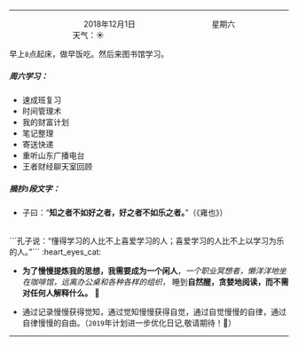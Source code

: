 ***
&nbsp;&nbsp;&nbsp;&nbsp;&nbsp;&nbsp;&nbsp;&nbsp;&nbsp;&nbsp;&nbsp;&nbsp;&nbsp;&nbsp;&nbsp;&nbsp;&nbsp;&nbsp;
&nbsp;&nbsp;&nbsp;&nbsp;&nbsp;&nbsp;&nbsp;&nbsp;&nbsp;&nbsp;&nbsp;&nbsp;&nbsp;&nbsp;           2018年12月1日
&nbsp;&nbsp;&nbsp;&nbsp;&nbsp;&nbsp;&nbsp;&nbsp;&nbsp;&nbsp;&nbsp;&nbsp;&nbsp;&nbsp;&nbsp;&nbsp;&nbsp;&nbsp;
&nbsp;&nbsp;&nbsp;&nbsp;&nbsp;&nbsp;&nbsp;&nbsp;&nbsp;&nbsp;&nbsp;&nbsp;&nbsp;&nbsp;                星期六
&nbsp;&nbsp;&nbsp;&nbsp;&nbsp;&nbsp;&nbsp;&nbsp;&nbsp;&nbsp;&nbsp;&nbsp;&nbsp;&nbsp;&nbsp;&nbsp;&nbsp;&nbsp;
&nbsp;&nbsp;&nbsp;&nbsp;&nbsp;&nbsp;&nbsp;&nbsp;&nbsp;&nbsp;&nbsp;&nbsp;&nbsp;&nbsp;&nbsp;&nbsp;&nbsp;&nbsp;
&nbsp;&nbsp;&nbsp;&nbsp;&nbsp;&nbsp;&nbsp;&nbsp;&nbsp;                                       天气：:sunny:

早上`8`点起床，做早饭吃。然后来图书馆学习。

##### 周六学习：
* 速成班复习
* 时间管理术
* 我的财富计划
* 笔记整理
* 寄送快递
* 重听山东广播电台
* 王者财经聊天室回顾

##### 摘抄`3`段文字：
* 子曰：“**知之者不如好之者，好之者不如乐之者。**”（《雍也》）
</br>
```孔子说：“懂得学习的人比不上喜爱学习的人；喜爱学习的人比不上以学习为乐的人。”``` :heart_eyes_cat:

* **为了慢慢提炼我的思想，我需要成为一个闲人**，*一个职业冥想者，懒洋洋地坐在咖啡馆，远离办公桌和各种各样的组织，* 睡到**自然醒，贪婪地阅读，而不需对任何人解释什么。** :pray:

* 通过记录慢慢获得觉知，通过觉知慢慢获得自觉，通过自觉慢慢的自律，通过自律慢慢的自由。（`2019`年计划进一步优化日记,敬请期待！:muscle:）



***